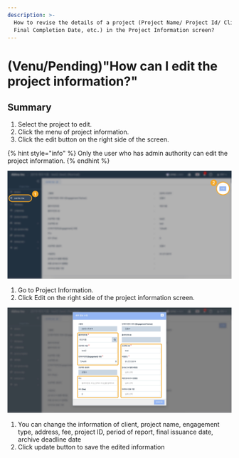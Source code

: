 ```yaml
---
description: >-
  How to revise the details of a project (Project Name/ Project Id/ Client /
  Final Completion Date, etc.) in the Project Information screen?
---
```


# \(Venu/Pending\)"How can I edit the project information?"

## Summary

1. Select the project to edit.
2. Click the menu of project information.
3. Click the edit button on the right side of the screen.

{% hint style="info" %}
Only the user who has admin authority can edit the project information.
{% endhint %}

![Project View &amp;gt; Project Information &amp;gt; Edit](../.gitbook/assets/2-copy-6.jpg)

1. Go to Project Information.
2. Click Edit on the right side of the  project information screen.

![](../.gitbook/assets/15-copy-25.jpg)

1. You can change the information of client, project name, engagement type, address, fee, project ID, period of report, final issuance date, archive deadline date
2. Click update button to save the edited information

